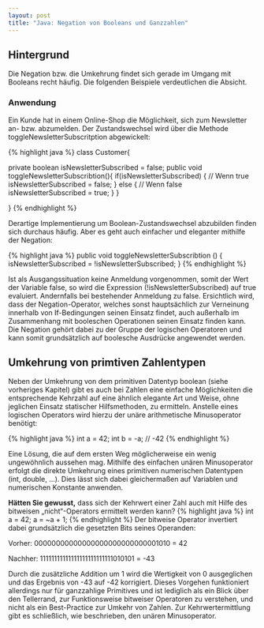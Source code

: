 ```yaml
---
layout: post
title: "Java: Negation von Booleans und Ganzzahlen"
---
```




## Hintergrund
Die Negation bzw. die Umkehrung findet sich gerade im Umgang mit Booleans recht häufig.
Die folgenden Beispiele verdeutlichen die Absicht. 

### Anwendung
Ein Kunde hat in einem Online-Shop die Möglichkeit, sich zum Newsletter an- bzw. abzumelden.
Der Zustandswechsel wird über die Methode toggleNewsletterSubscritption abgewickelt:

{% highlight java %}
class Customer{

private boolean isNewsletterSubscribed = false; 
 public void toggleNewsletterSubscribtion(){
	if(isNewsletterSubscribed) {
		// Wenn true
		isNewsletterSubscribed = false;
	} else {
		// Wenn false
		isNewsletterSubscribed = true;
	}
 }

}
{% endhighlight %}

Derartige Implementierung um Boolean-Zustandswechsel abzubilden finden sich durchaus häufig.
Aber es geht auch einfacher und eleganter mithilfe der Negation:

{% highlight java %}
public void toggleNewsletterSubscribtion () {
  isNewsletterSubscribed = !isNewsletterSubscribed;
}
{% endhighlight %}

Ist als Ausgangssituation keine Anmeldung vorgenommen, somit der Wert der Variable false, so wird die Expression (!isNewsletterSubscribed) auf true evaluiert. Andernfalls bei bestehender Anmeldung zu false.
Ersichtlich wird, dass der Negation-Operator, welches sonst hauptsächlich zur Verneinung innerhalb von If-Bedingungen seinen Einsatz findet, auch außerhalb im Zusammenhang mit booleschen Operationen seinen Einsatz finden kann.
Die Negation gehört dabei zu der Gruppe der logischen Operatoren und kann somit grundsätzlich auf boolesche Ausdrücke angewendet werden.


## Umkehrung von primtiven Zahlentypen

Neben der Umkehrung von dem primitiven Datentyp boolean (siehe vorheriges Kapitel) gibt es auch bei Zahlen eine einfache Möglichkeiten die entsprechende Kehrzahl auf eine ähnlich elegante Art und Weise, ohne jeglichen Einsatz statischer Hilfsmethoden, zu ermitteln. Anstelle eines logischen Operators wird hierzu der unäre arithmetische Minusoperator benötigt:

{% highlight java %}
int a = 42;
int b = -a; // -42
{% endhighlight %}

Eine Lösung, die auf dem ersten Weg möglicherweise ein wenig ungewöhnlich aussehen mag. Mithilfe des einfachen unären Minusoperator erfolgt die direkte Umkehrung eines primitiven numerischen Datentypen (int, double, …). Dies lässt sich dabei gleichermaßen auf Variablen und numerischen Konstante anwenden.

<strong>Hätten Sie gewusst,</strong>
dass sich der Kehrwert einer Zahl auch mit Hilfe des bitweisen „nicht“-Operators ermittelt werden kann?
{% highlight java %}
int a = 42;
a = ~a + 1;
{% endhighlight %}
Der bitweise Operator invertiert dabei grundsätzlich die gesetzten Bits seines Operanden:

Vorher:  00000000000000000000000000001010 =  42

Nachher: 11111111111111111111111111010101 = -43

Durch die zusätzliche Addition um 1 wird die Wertigkeit von 0 ausgeglichen und das Ergebnis von -43 auf -42 korrigiert. Dieses Vorgehen funktioniert allerdings nur für ganzzahlige Primitives und ist lediglich als ein Blick über den Tellerrand, zur Funktionsweise bitweiser Operatoren zu verstehen, und nicht als ein Best-Practice zur Umkehr von Zahlen. Zur Kehrwertermittlung gibt es schließlich, wie beschrieben, den unären Minusoperator.

